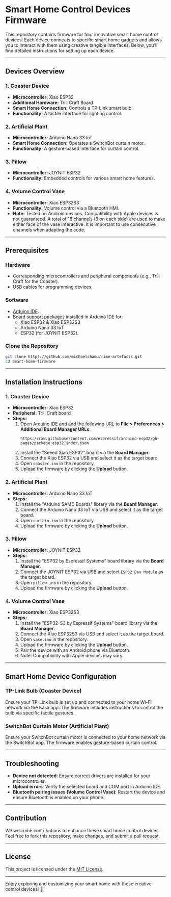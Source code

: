 # Smart Home Control Devices Firmware

This repository contains firmware for four innovative smart home control devices. Each device connects to specific smart home gadgets and allows you to interact with them using creative tangible interfaces. Below, you'll find detailed instructions for setting up each device.

---

## Devices Overview

### 1. **Coaster Device**  
   - **Microcontroller:** Xiao ESP32  
   - **Additional Hardware:** Trill Craft Board  
   - **Smart Home Connection:** Controls a TP-Link smart bulb.  
   - **Functionality:** A tactile interface for lighting control.  

### 2. **Artificial Plant**  
   - **Microcontroller:** Arduino Nano 33 IoT  
   - **Smart Home Connection:** Operates a SwitchBot curtain motor.  
   - **Functionality:** A gesture-based interface for curtain control.  

### 3. **Pillow**  
   - **Microcontroller:** JOYNIT ESP32  
   - **Functionality:** Embedded controls for various smart home features.  

### 4. **Volume Control Vase**  
   - **Microcontroller:** Xiao ESP32S3  
   - **Functionality:** Volume control via a Bluetooth HMI.  
   - **Note:** Tested on Android devices. Compatibility with Apple devices is not guaranteed. 
   A total of 16 channels (8 on each side) are used to make either face of the vase interactive.
   It is important to use consecutive channels when adapting the code.

---

## Prerequisites

### Hardware  
- Corresponding microcontrollers and peripheral components (e.g., Trill Craft for the Coaster).  
- USB cables for programming devices.  

### Software  
- [Arduino IDE](https://www.arduino.cc/en/software).  
- Board support packages installed in Arduino IDE for:  
  - Xiao ESP32 & Xiao ESP32S3  
  - Arduino Nano 33 IoT  
  - ESP32 (for JOYNIT ESP32).  

### Clone the Repository  
```bash
git clone https://github.com/michaelchamu/rime-artefacts.git
cd smart-home-firmware
```

---

## Installation Instructions  

### 1. **Coaster Device**  
   - **Microcontroller:** Xiao ESP32  
   - **Peripheral:** Trill Craft board  
   - **Steps:**  
     1. Open Arduino IDE and add the following URL to **File > Preferences > Additional Board Manager URLs**:  
        ```
        https://raw.githubusercontent.com/espressif/arduino-esp32/gh-pages/package_esp32_index.json
        ```
     2. Install the "Seeed Xiao ESP32" board via the **Board Manager**.  
     3. Connect the Xiao ESP32 via USB and select it as the target board.  
     4. Open `coaster.ino` in the repository.  
     5. Upload the firmware by clicking the **Upload** button.  

### 2. **Artificial Plant**  
   - **Microcontroller:** Arduino Nano 33 IoT  
   - **Steps:**  
     1. Install the "Arduino SAMD Boards" library via the **Board Manager**.  
     2. Connect the Arduino Nano 33 IoT via USB and select it as the target board.  
     3. Open `curtain.ino` in the repository.  
     4. Upload the firmware by clicking the **Upload** button.  

### 3. **Pillow**  
   - **Microcontroller:** JOYNIT ESP32  
   - **Steps:**  
     1. Install the "ESP32 by Espressif Systems" board library via the **Board Manager**.  
     2. Connect the JOYNIT ESP32 via USB and select `ESP32 Dev Module` as the target board.  
     3. Open `pillow.ino` in the repository.  
     4. Upload the firmware by clicking the **Upload** button.  

### 4. **Volume Control Vase**  
   - **Microcontroller:** Xiao ESP32S3  
   - **Steps:**  
     1. Install the "ESP32-S3 by Espressif Systems" board library via the **Board Manager**.  
     2. Connect the Xiao ESP32S3 via USB and select it as the target board.  
     3. Open `vase.ino` in the repository.  
     4. Upload the firmware by clicking the **Upload** button.  
     5. Pair the device with an Android phone via Bluetooth.  
     6. Note: Compatibility with Apple devices may vary.  

---

## Smart Home Device Configuration  

### TP-Link Bulb (Coaster Device)  
Ensure your TP-Link bulb is set up and connected to your home Wi-Fi network via the Kasa app. The firmware includes instructions to control the bulb via specific tactile gestures.  

### SwitchBot Curtain Motor (Artificial Plant)  
Ensure your SwitchBot curtain motor is connected to your home network via the SwitchBot app. The firmware enables gesture-based curtain control.  

---

## Troubleshooting  

- **Device not detected**: Ensure correct drivers are installed for your microcontroller.  
- **Upload errors**: Verify the selected board and COM port in Arduino IDE.  
- **Bluetooth pairing issues (Volume Control Vase)**: Restart the device and ensure Bluetooth is enabled on your phone.  

---

## Contribution  

We welcome contributions to enhance these smart home control devices. Feel free to fork this repository, make changes, and submit a pull request.  

---

## License  

This project is licensed under the [MIT License](LICENSE).  

---

Enjoy exploring and customizing your smart home with these creative control devices! 🌟
